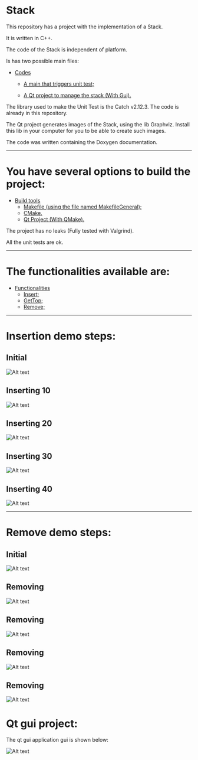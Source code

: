 Stack
====================

This repository has a project with the implementation of a Stack.

It is written in C++.

The code of the Stack is independent of platform.

Is has two possible main files:

* [Codes](#markdown-header)
	* [A main that triggers unit test;](#markdown-header-emphasis)

	* [A Qt project to manage the stack (With Gui).](#markdown-header-strikethrough)
	
The library used to make the Unit Test is the Catch v2.12.3. The code is already in this repository.

The Qt project generates images of the Stack, using the lib Graphviz.
Install this lib in your computer for you to be able to create such images.

The code was written containing the Doxygen documentation.

- - -

You have several options to build the project: 
====================

* [Build tools](#markdown-header)
	* [Makefile (using the file named MakefileGeneral);](#markdown-header-emphasis)
	* [CMake.](#markdown-header-emphasis)
	* [Qt Project (With QMake).](#markdown-header-emphasis)

The project has no leaks (Fully tested with Valgrind).

All the unit tests are ok.

- - -

The functionalities available are: 
====================

* [Functionalities](#markdown-header)
	* [Insert;](#markdown-header-emphasis)
	* [GetTop;](#markdown-header-emphasis)	
	* [Remove;](#markdown-header-emphasis)
	
- - -

Insertion demo steps: 
====================

## Initial

![Alt text](images/inserting/0.png)

## Inserting 10

![Alt text](images/inserting/1.png)

## Inserting 20

![Alt text](images/inserting/2.png)

## Inserting 30

![Alt text](images/inserting/3.png)

## Inserting 40

![Alt text](images/inserting/4.png)

- - -

Remove demo steps: 
====================

## Initial 

![Alt text](images/removing/initial.png)

## Removing

![Alt text](images/removing/1.png)

## Removing

![Alt text](images/removing/2.png)

## Removing

![Alt text](images/removing/3.png)

## Removing

![Alt text](images/removing/4.png)


Qt gui project: 
====================
The qt gui application gui is shown below:

![Alt text](images/sample.png)